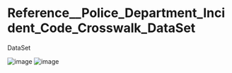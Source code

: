 # Reference__Police_Department_Incident_Code_Crosswalk_DataSet
DataSet


![image](https://user-images.githubusercontent.com/104509385/165535937-6412ea2d-5b4a-44a8-9fd4-79b148bd55d0.png)
![image](https://user-images.githubusercontent.com/104509385/165536260-76bf3fac-db41-4ffa-aa00-28671bdca424.png)
